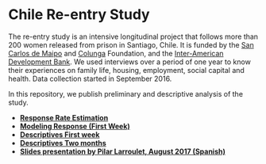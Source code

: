 # Chile Re-entry Study

The re-entry study is an intensive longitudinal project that follows more than 200 women released from prison in Santiago, Chile. It is funded by the [San Carlos de Maipo](http://www.fsancarlos.cl/) and [Colunga](https://www.fundacioncolunga.org/) Foundation, and the [Inter-American Development Bank](http://www.iadb.org/). We used interviews over a period of one year to know their experiences on  family life, housing, employment, social capital and health. Data collection started in September 2016.

In this repository, we publish preliminary and descriptive analysis of the study.

- **[Response Rate Estimation](reports/reentry_chile_response_rates.ipynb)**
- **[Modeling Response (First Week)](reports/predicting_response_rate.ipynb)**
- **[Descriptives First week](reports/exploring_first_week.ipynb)**
- **[Descriptives Two months](reports/exploring_two_months.ipynb)**
- **[Slides presentation by Pilar Larroulet, August 2017 (Spanish)](reports/isuc_08_2017.pdf)**
